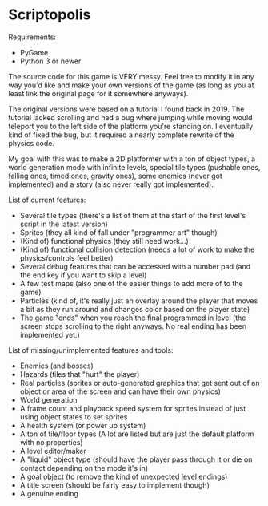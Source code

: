# Scriptopolis
Requirements:
- PyGame
- Python 3 or newer

The source code for this game is VERY messy. Feel free to modify it in any way you'd like and make your own versions of the game (as long as you at least link the original page for it somewhere anyways).

The original versions were based on a tutorial I found back in 2019. The tutorial lacked scrolling and had a bug where jumping while moving would teleport you to the left side of the platform you're standing on. I eventually kind of fixed the bug, but it required a nearly complete rewrite of the physics code.

My goal with this was to make a 2D platformer with a ton of object types, a world generation mode with infinite levels, special tile types (pushable ones, falling ones, timed ones, gravity ones), some enemies (never got implemented) and a story (also never really got implemented).

List of current features:
- Several tile types (there's a list of them at the start of the first level's script in the latest version)
- Sprites (they all kind of fall under "programmer art" though)
- (Kind of) functional physics (they still need work...)
- (Kind of) functional collision detection (needs a lot of work to make the physics/controls feel better)
- Several debug features that can be accessed with a number pad (and the end key if you want to skip a level)
- A few test maps (also one of the easier things to add more of to the game)
- Particles (kind of, it's really just an overlay around the player that moves a bit as they run around and changes color based on the player state)
- The game "ends" when you reach the final programmed in level (the screen stops scrolling to the right anyways. No real ending has been implemented yet.)

List of missing/unimplemented features and tools:
- Enemies (and bosses)
- Hazards (tiles that "hurt" the player)
- Real particles (sprites or auto-generated graphics that get sent out of an object or area of the screen and can have their own physics)
- World generation
- A frame count and playback speed system for sprites instead of just using object states to set sprites
- A health system (or power up system)
- A ton of tile/floor types (A lot are listed but are just the default platform with no properties)
- A level editor/maker
- A "liquid" object type (should have the player pass through it or die on contact depending on the mode it's in)
- A goal object (to remove the kind of unexpected level endings)
- A title screen (should be fairly easy to implement though)
- A genuine ending
